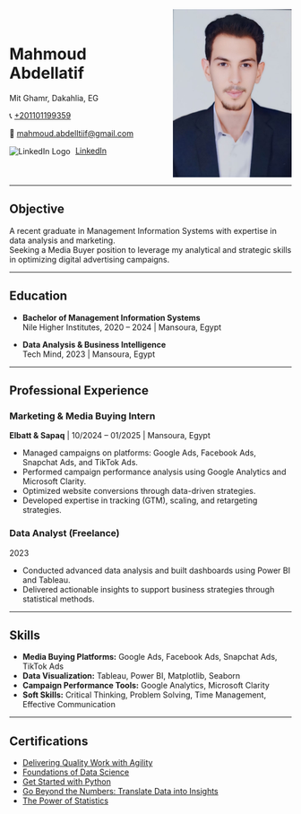 <div style="display: flex; align-items: center; justify-content: space-between;">
    <div>
        <h1>Mahmoud Abdellatif</h1>
        <p>Mit Ghamr, Dakahlia, EG</p>
        <p>📞 <a href="https://wa.me/201101199359" target="_blank">+201101199359</a></p>
        <p>📧 <a href="mailto:mahmoud.abdelltiif@gmail.com">mahmoud.abdelltiif@gmail.com</a></p>
         <p>
            <img src="https://upload.wikimedia.org/wikipedia/commons/c/ca/LinkedIn_logo_initials.png" 
                 alt="LinkedIn Logo" 
                 width="20" 
                 style="vertical-align: middle; margin-right: 5px;" />
            <a href="https://www.linkedin.com/in/mahmoudabdelltif/">LinkedIn</a>
        </p>
    </div>
    <img src="WhatsApp%20Image%202025-01-09%20at%2004.21.44_79a68f9f.jpg" 
         alt="Profile Picture" 
         style="margin-left: 20px; max-height: 300px;" />
</div>

---

## Objective

A recent graduate in Management Information Systems with expertise in data analysis and marketing.  
Seeking a Media Buyer position to leverage my analytical and strategic skills in optimizing digital advertising campaigns.

---

## Education

- **Bachelor of Management Information Systems**  
  Nile Higher Institutes, 2020 – 2024 | Mansoura, Egypt

- **Data Analysis & Business Intelligence**  
  Tech Mind, 2023 | Mansoura, Egypt

---

## Professional Experience

### Marketing & Media Buying Intern  
**Elbatt & Sapaq** | 10/2024 – 01/2025 | Mansoura, Egypt  
- Managed campaigns on platforms: Google Ads, Facebook Ads, Snapchat Ads, and TikTok Ads.  
- Performed campaign performance analysis using Google Analytics and Microsoft Clarity.  
- Optimized website conversions through data-driven strategies.  
- Developed expertise in tracking (GTM), scaling, and retargeting strategies.

### Data Analyst (Freelance)  
2023  
- Conducted advanced data analysis and built dashboards using Power BI and Tableau.  
- Delivered actionable insights to support business strategies through statistical methods.

---

## Skills

- **Media Buying Platforms:** Google Ads, Facebook Ads, Snapchat Ads, TikTok Ads  
- **Data Visualization:** Tableau, Power BI, Matplotlib, Seaborn  
- **Campaign Performance Tools:** Google Analytics, Microsoft Clarity  
- **Soft Skills:** Critical Thinking, Problem Solving, Time Management, Effective Communication  

---

## Certifications

- [Delivering Quality Work with Agility](https://coursera.org/share/df84aee34a8e8c38717c2802c460855f)
- [Foundations of Data Science](https://coursera.org/share/1c4edfee4f2574ba342c3a554f262116)
- [Get Started with Python](https://coursera.org/share/306eadc29f74f49365b11a9b01d87bc8)
- [Go Beyond the Numbers: Translate Data into Insights](https://www.coursera.org/account/accomplishments/records/8BBE2LC9XNXV)
- [The Power of Statistics](https://www.coursera.org/account/accomplishments/records/4V1I1GKEGBEF) 
